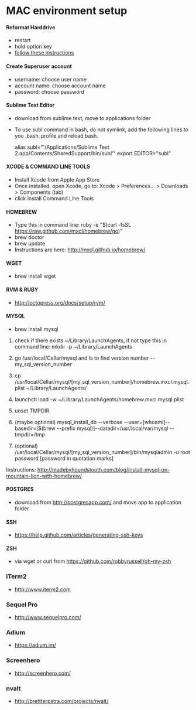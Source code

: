 # MAC environment setup

#### Reformat Harddrive
+ restart
+ hold option key
+ [follow these instructions](http://support.apple.com/kb/ph11273)

#### Create Superuser account
+ username: choose user name
+ account name: choose account name
+ password: choose password

#### Sublime Text Editor
+ download from sublime text, move to applications folder
+ To use subl command in bash, do not symlink, add the following lines to you .bash_profile and reload bash.

    alias subl="'/Applications/Sublime Text 2.app/Contents/SharedSupport/bin/subl'"
    export EDITOR="subl"

#### XCODE & COMMAND LINE TOOLS
+ Install Xcode from Apple App Store
+ Once installed, open Xcode, go to: Xcode > Preferences... > Downloads > Components (tab)
+ click install Command Line Tools

#### HOMEBREW
+ Type this in command line: ruby -e "$(curl -fsSL https://raw.github.com/mxcl/homebrew/go)"
+ brew doctor
+ brew update
+ Instructions are here: http://mxcl.github.io/homebrew/

#### WGET
+ brew install wget

#### RVM & RUBY
+ http://octopress.org/docs/setup/rvm/

#### MYSQL
+ brew install mysql

1. check if there exists ~/Library/LaunchAgents, if not type this in command line: mkdir -p ~/Library/LaunchAgents

2. go /usr/local/Cellar/mysql and ls to find version number -- my_sql_version_number

3. cp /usr/local/Cellar/mysql/[my_sql_version_number]/homebrew.mxcl.mysql.plist ~/Library/LaunchAgents/

4. launchctl load -w ~/Library/LaunchAgents/homebrew.mxcl.mysql.plist

5. unset TMPDIR

6. (maybe optional) mysql_install_db --verbose --user=[whoami]--basedir=[$(brew --prefix mysql)]--datadir=/usr/local/var/mysql --tmpdir=/tmp

7. (optional) /usr/local/Cellar/mysql/[my_sql_version_number]/bin/mysqladmin -u root password [password in quotation marks]

Instructions: http://madebyhoundstooth.com/blog/install-mysql-on-mountain-lion-with-homebrew/

#### POSTGRES
+ download from http://postgresapp.com/ and move app to application folder

#### SSH
+ https://help.github.com/articles/generating-ssh-keys

#### ZSH
+ via wget or curl from https://github.com/robbyrussell/oh-my-zsh

### iTerm2
+ http://www.iterm2.com

### Sequel Pro
+ http://www.sequelpro.com/

### Adium
+ https://adium.im/

### Screenhero
+ http://screenhero.com/

### nvalt
+ http://brettterpstra.com/projects/nvalt/
